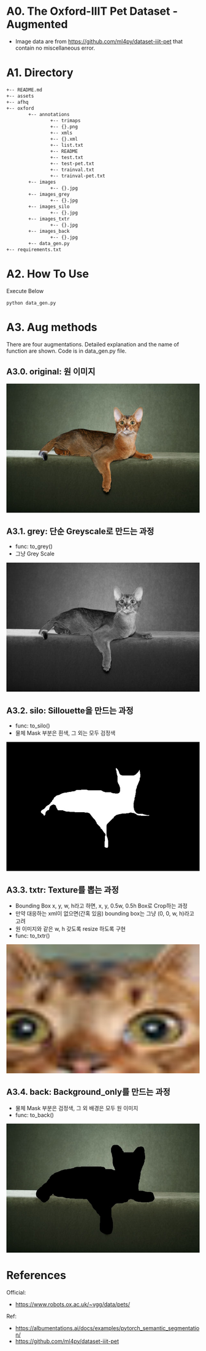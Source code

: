 # A0. The Oxford-IIIT Pet Dataset - Augmented
- Image data are from https://github.com/ml4py/dataset-iiit-pet that contain no miscellaneous error.

# A1. Directory

```
+-- README.md
+-- assets
+-- afhq
+-- oxford
        +-- annotations
                +-- trimaps
                +-- {}.png
                +-- xmls
                +-- {}.xml
                +-- list.txt
                +-- README
                +-- test.txt
                +-- test-pet.txt
                +-- trainval.txt
                +-- trainval-pet.txt
        +-- images
                +-- {}.jpg
        +-- images_grey 
                +-- {}.jpg
        +-- images_silo 
                +-- {}.jpg
        +-- images_txtr 
                +-- {}.jpg
        +-- images_back
                +-- {}.jpg
        +-- data_gen.py
+-- requirements.txt
```

# A2. How To Use
Execute Below

```
python data_gen.py
```

# A3. Aug methods
There are four augmentations. Detailed explanation and the name of function are shown. Code is in data_gen.py file.


## A3.0. original: 원 이미지<br>

![](/assets/sample_original.jpg)

## A3.1. grey: 단순 Greyscale로 만드는 과정
  - func: to_grey()
  - 그냥 Grey Scale <br>

![](/assets/sample_grey.jpg) <br>

## A3.2. silo: Sillouette을 만드는 과정
  - func: to_silo()
  - 물체 Mask 부분은 흰색, 그 외는 모두 검정색 <br>

![](/assets/sample_silo.jpg) <br>

## A3.3. txtr: Texture를 뽑는 과정
  - Bounding Box x, y, w, h라고 하면, x, y, 0.5w, 0.5h Box로 Crop하는 과정
  - 만약 대응하는 xml이 없으면(간혹 있음) bounding box는 그냥 (0, 0, w, h)라고 고려
  - 원 이미지와 같은 w, h 갖도록 resize 하도록 구현
  - func: to_txtr()  <br>

![](/assets/sample_txtr.jpg)<br>


## A3.4. back: Background_only를 만드는 과정
  - 물체 Mask 부분은 검정색, 그 외 배경은 모두 원 이미지
  - func: to_back() <br>

![](/assets/sample_back.jpg) <br>


# References
Official: 
- https://www.robots.ox.ac.uk/~vgg/data/pets/ 
  
Ref:
- https://albumentations.ai/docs/examples/pytorch_semantic_segmentation/
- https://github.com/ml4py/dataset-iiit-pet